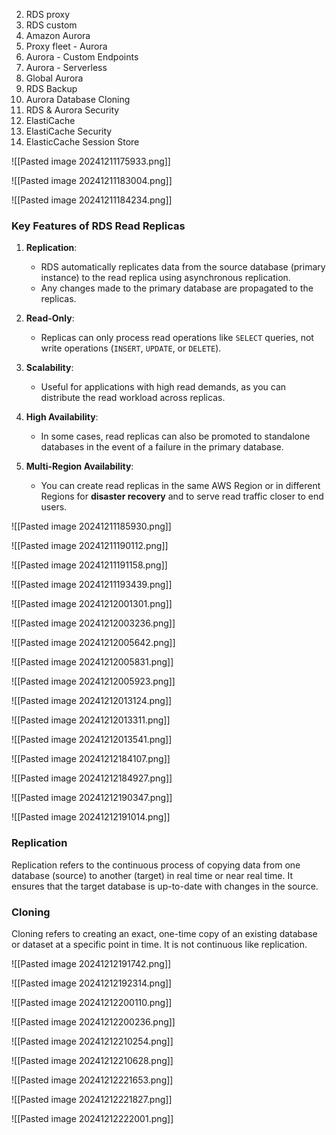 
2. RDS proxy
3. RDS custom
4. Amazon Aurora
5. Proxy fleet - Aurora
6. Aurora - Custom Endpoints
7. Aurora - Serverless
8. Global Aurora
9. RDS Backup
10. Aurora Database Cloning
11. RDS & Aurora Security
12. ElastiCache 
13. ElastiCache Security
14. ElasticCache Session Store





![[Pasted image 20241211175933.png]]

![[Pasted image 20241211183004.png]]


![[Pasted image 20241211184234.png]]




### **Key Features of RDS Read Replicas**

1. **Replication**:
    
    - RDS automatically replicates data from the source database (primary instance) to the read replica using asynchronous replication.
    - Any changes made to the primary database are propagated to the replicas.
2. **Read-Only**:
    
    - Replicas can only process read operations like `SELECT` queries, not write operations (`INSERT`, `UPDATE`, or `DELETE`).
3. **Scalability**:
    
    - Useful for applications with high read demands, as you can distribute the read workload across replicas.
4. **High Availability**:
    
    - In some cases, read replicas can also be promoted to standalone databases in the event of a failure in the primary database.
5. **Multi-Region Availability**:
    
    - You can create read replicas in the same AWS Region or in different Regions for **disaster recovery** and to serve read traffic closer to end users.

![[Pasted image 20241211185930.png]]



![[Pasted image 20241211190112.png]]


![[Pasted image 20241211191158.png]]


![[Pasted image 20241211193439.png]]


![[Pasted image 20241212001301.png]]



![[Pasted image 20241212003236.png]]


![[Pasted image 20241212005642.png]]


![[Pasted image 20241212005831.png]]



![[Pasted image 20241212005923.png]]



![[Pasted image 20241212013124.png]]



![[Pasted image 20241212013311.png]]



![[Pasted image 20241212013541.png]]



![[Pasted image 20241212184107.png]]

![[Pasted image 20241212184927.png]]

![[Pasted image 20241212190347.png]]

![[Pasted image 20241212191014.png]]

### **Replication**

Replication refers to the continuous process of copying data from one database (source) to another (target) in real time or near real time. It ensures that the target database is up-to-date with changes in the source.

### **Cloning**

Cloning refers to creating an exact, one-time copy of an existing database or dataset at a specific point in time. It is not continuous like replication.

![[Pasted image 20241212191742.png]]


![[Pasted image 20241212192314.png]]


![[Pasted image 20241212200110.png]]


![[Pasted image 20241212200236.png]]


![[Pasted image 20241212210254.png]]


![[Pasted image 20241212210628.png]]



![[Pasted image 20241212221653.png]]



![[Pasted image 20241212221827.png]]

![[Pasted image 20241212222001.png]]